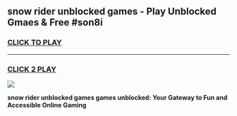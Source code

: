 
## snow rider unblocked games - Play Unblocked Gmaes & Free #son8i
<h3>
<a href="https://news.freeplayer.one?title=snow_rider_unblocked_games&ref=03M">CLICK TO PLAY</a></h3>
<hr>

<h3>
<a href="https://news.freeplayer.one?title=snow_rider_unblocked_games&ref=03M">CLICK 2 PLAY</a>
  
</h3>

<a href="https://news.freeplayer.one?title=snow_rider_unblocked_games&ref=03M"><img src="https://clearcache.store/games.png"></a>


**snow rider unblocked games games unblocked: Your Gateway to Fun and Accessible Online Gaming**
